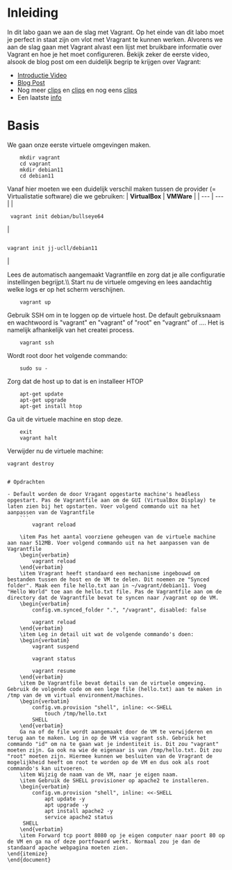 # Inleiding
In dit labo gaan we aan de slag met Vagrant. Op het einde van dit labo moet je perfect in staat zijn om vlot met Vragrant te kunnen werken. Alvorens we aan de slag gaan met Vagrant alvast een lijst met bruikbare informatie over Vagrant en hoe je het moet configureren. Bekijk zeker de eerste video, alsook de blog post om een duidelijk begrip te krijgen over Vagrant:

- [Introductie Video](https://www.youtube.com/watch?v=wlogPKBEuUM)
- [Blog Post](https://opensource.com/resources/vagrant)
- Nog meer [clips](https://www.youtube.com/watch?v=a6W1hF9CgDQ) en [clips](https://www.youtube.com/watch?v=sr9pUpSAexE) en nog eens [clips](https://www.youtube.com/watch?v=vBreXjkizgo)
- Een laatste [info](https://ostechnix.com/vagrant-tutorial-getting-started-with-vagrant/)

# Basis
We gaan onze eerste virtuele omgevingen maken.
```
    mkdir vagrant
    cd vagrant
    mkdir debian11
    cd debian11
```
Vanaf hier moeten we een duidelijk verschil maken tussen de provider (= Virtualistatie software) die we gebruiken:
| **VirtualBox** | **VMWare** |
| --- | --- |
|<pre><code>    vagrant init debian/bullseye64</code></pre> | <pre><code>     vagrant init jj-ucll/debian11</code></pre> |

Lees de automatisch aangemaakt Vagrantfile en zorg dat je alle configuratie instellingen begrijpt.\\\\
Start nu de virtuele omgeving en lees aandachtig welke logs er op het scherm verschijnen.
```
    vagrant up
```
Gebruik SSH om in te loggen op de virtuele host. De default gebruiksnaam en wachtwoord is "vagrant" en "vagrant" of "root" en "vagrant" of .... Het is namelijk afhankelijk van het createi process.
```
    vagrant ssh
```
Wordt root door het volgende commando:
```
    sudo su -
```
Zorg dat de host up to dat is en installeer HTOP
```
    apt-get update
    apt-get upgrade
    apt-get install htop
```
Ga uit de virtuele machine en stop deze.
```
    exit
    vagrant halt
```
Verwijder nu de virtuele machine:

    vagrant destroy
```

# Opdrachten

- Default worden de door Vragant opgestarte machine's headless opgestart. Pas de Vagrantfile aan om de GUI (VirtualBox Display) te laten zien bij het opstarten. Voer volgend commando uit na het aanpassen van de Vagrantfile
    ```
        vagrant reload
    
    \item Pas het aantal voorziene geheugen van de virtuele machine aan naar 512MB. Voer volgend commando uit na het aanpassen van de Vagrantfile
    \begin{verbatim}
        vagrant reload
    \end{verbatim}
    \item Vragrant heeft standaard een mechanisme ingebouwd om bestanden tussen de host en de VM te delen. Dit noemen ze "Synced folder". Maak een file hello.txt aan in ~/vagrant/debian11. Voeg "Hello World" toe aan de hello.txt file. Pas de Vagrantfile aan om de directory dat de Vagrantfile bevat te syncen naar /vagrant op de VM.
    \begin{verbatim}
        config.vm.synced_folder ".", "/vagrant", disabled: false

        vagrant reload
    \end{verbatim}
    \item Leg in detail uit wat de volgende commando's doen:
    \begin{verbatim}
        vagrant suspend

        vagrant status

        vagrant resume
    \end{verbatim}
    \item De Vagrantfile bevat details van de virtuele omgeving. Gebruik de volgende code om een lege file (hello.txt) aan te maken in /tmp van de vm virtual environment/machines.
    \begin{verbatim}
        config.vm.provision "shell", inline: <<-SHELL
            touch /tmp/hello.txt
        SHELL
    \end{verbatim}
    Ga na of de file wordt aangemaakt door de VM te verwijderen en terug aan te maken. Log in op de VM via vagrant ssh. Gebruik het commando "id" om na te gaan wat je indentiteit is. Dit zou "vagrant" moeten zijn. Ga ook na wie de eigenaar is van /tmp/hello.txt. Dit zou "root" moeten zijn. Hiermee kunnen we besluiten van de Vragrant de mogelijkheid heeft om root te worden op de VM en dus ook als root commando's kan uitvoeren.
    \item Wijzig de naam van de VM, naar je eigen naam.
    \item Gebruik de SHELL provisioner op apache2 te installeren.
    \begin{verbatim}
        config.vm.provision "shell", inline: <<-SHELL
            apt update -y
            apt upgrade -y
            apt install apache2 -y
            service apache2 status
     SHELL
    \end{verbatim}
    \item Forward tcp poort 8080 op je eigen computer naar poort 80 op de VM en ga na of deze portfoward werkt. Normaal zou je dan de standaard apache webpagina moeten zien.
\end{itemize}
\end{document}
